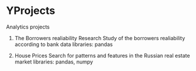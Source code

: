 # YProjects

Analytics projects 

1. The Borrowers realiability Research
   Study of the borrowers realiability according to bank data 
   libraries: pandas

2. House Prices
   Search for patterns and features in the Russian real estate market 
   libraries: pandas, numpy
